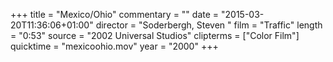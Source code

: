 +++
title = "Mexico/Ohio"
commentary = ""
date = "2015-03-20T11:36:06+01:00"
director = "Soderbergh, Steven "
film = "Traffic"
length = "0:53"
source = "2002 Universal Studios"
clipterms = ["Color Film"]
quicktime = "mexicoohio.mov"
year = "2000"
+++